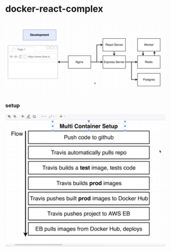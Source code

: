 # docker-react-complex

![Architecture](https://github.com/bradsorour/docker-react-complex/blob/master/images/architecture.png)

### setup

![Multi Container Setup](https://github.com/bradsorour/docker-react-complex/blob/master/images/multi-container-setup.png)
